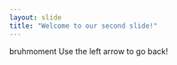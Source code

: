 ```yaml
---
layout: slide
title: "Welcome to our second slide!"
---
```

bruhmoment
Use the left arrow to go back!
